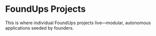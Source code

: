 # FoundUps Projects

This is where individual FoundUps projects live—modular, autonomous applications seeded by founders. 